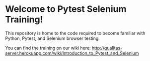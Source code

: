 # Welcome to Pytest Selenium Training!

This repository is home to the code required to become familiar with Python, Pytest, and Selenium browser testing.

You can find the training on our wiki here: http://qualitas-server.herokuapp.com/wiki/Introduction_to_Pytest_and_Selenium


